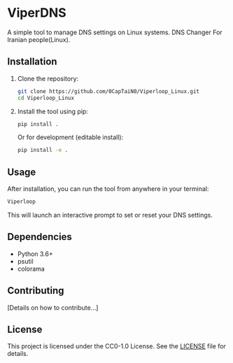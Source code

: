 # ViperDNS

A simple tool to manage DNS settings on Linux systems. DNS Changer For Iranian people(Linux).

## Installation

1.  Clone the repository:
    ```bash
    git clone https://github.com/0CapTaiN0/Viperloop_Linux.git
    cd Viperloop_Linux
    ```
2.  Install the tool using pip:
    ```bash
    pip install .
    ```
    Or for development (editable install):
    ```bash
    pip install -e .
    ```

## Usage

After installation, you can run the tool from anywhere in your terminal:

```bash
Viperloop
```

This will launch an interactive prompt to set or reset your DNS settings.

## Dependencies

- Python 3.6+
- psutil
- colorama

## Contributing

[Details on how to contribute...]

## License

This project is licensed under the CC0-1.0 License. See the [LICENSE](LICENSE) file for details. 
